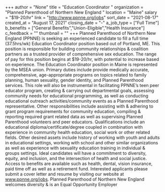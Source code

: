 +++
author = "None"
title = "Education Coordinator "
organization = "Planned Parenthood of Northern New England "
location = "Maine"
salary = "$19-20/hr"
link = "http://www.ppnne.org/jobs"
sort_date = "2021-08-17"
created_at = "August 17, 2021"
closing_date = "-"
a_job_type = ["Full Time"]
b_benefits = ["General Benefits","Union-Eligible","Health Insurance"]
c_feedback = ""
thumbnail = ""
+++
Planned Parenthood of Northern New England (PPNNE) is seeking an experienced candidate to fill a full time (37.5hrs/wk) Education Coordinator position based out of Portland, ME. This position is responsible for building community relationships & coalition partners as a trusted provider of comprehensive sex education. The range of pay for this position begins at $19-20/hr, with potential to increase based on experience. The Education Coordinator position in Maine is represented by the MSEA union. 
Primary duties include provide medically accurate, comprehensive, age-appropriate programs on topics related to family planning, human sexuality, gender identity, and Planned Parenthood services. This role will also be instrumental in facilitating PPNNE’s teen peer educator program, creating & carrying out departmental goals, assessing community needs for educational programming, as well as conducting educational outreach activities/community events as a Planned Parenthood representative. Other responsibilities include assisting with & adhering to grant program requirements for community education, compiling & reporting required grant related data as well as supervising Planned Parenthood volunteers and peer educators. 
Qualifications include an educational diploma/certificate/degree coupled in combination with experience in community health education, social work or other related fields. Other desired assets include history of working with youth and adults in educational settings, working with school and other similar organizations as well as experience with sexuality education training in individual & groups settings. Ideal candidates will have a commitment to diversity, equity, and inclusion, and the intersection of health and social justice. Access to benefits are available such as health, dental, vision insurance, paid time off as well as a retirement fund. Interested applicants please submit a cover letter and resume by visiting our website at www.ppnne.org/jobs. 
Planned Parenthood of Northern New England welcomes diversity & is an Equal Opportunity Employer

